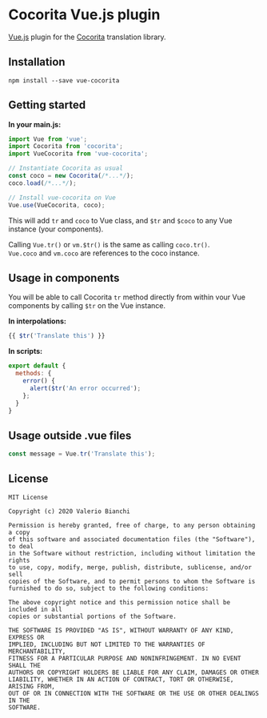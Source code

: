 # Cocorita Vue.js plugin

[Vue.js](https://vuejs.org/) plugin for the [Cocorita](https://www.npmjs.com/package/cocorita) translation library.

## Installation
`npm install --save vue-cocorita`

## Getting started

**In your main.js:**
```Javascript
import Vue from 'vue';
import Cocorita from 'cocorita';
import VueCocorita from 'vue-cocorita';

// Instantiate Cocorita as usual
const coco = new Cocorita(/*...*/);
coco.load(/*...*/);

// Install vue-cocorita on Vue
Vue.use(VueCocorita, coco);
```

This will add `tr` and `coco` to Vue class, and `$tr` and `$coco` to any Vue instance (your components).  

Calling `Vue.tr()` or `vm.$tr()` is the same as calling `coco.tr()`.  
`Vue.coco` and `vm.coco` are references to the coco instance.

## Usage in components
You will be able to call Cocorita `tr` method directly from within vour Vue components by calling `$tr` on the Vue instance.  


**In interpolations:**
```Javascript
{{ $tr('Translate this') }}
```

**In scripts:**
```Javascript
export default {
  methods: {
    error() {
      alert($tr('An error occurred');
    };
  }
}
```

## Usage outside .vue files
```Javascript
const message = Vue.tr('Translate this');
```

## License

```
MIT License

Copyright (c) 2020 Valerio Bianchi

Permission is hereby granted, free of charge, to any person obtaining a copy
of this software and associated documentation files (the "Software"), to deal
in the Software without restriction, including without limitation the rights
to use, copy, modify, merge, publish, distribute, sublicense, and/or sell
copies of the Software, and to permit persons to whom the Software is
furnished to do so, subject to the following conditions:

The above copyright notice and this permission notice shall be included in all
copies or substantial portions of the Software.

THE SOFTWARE IS PROVIDED "AS IS", WITHOUT WARRANTY OF ANY KIND, EXPRESS OR
IMPLIED, INCLUDING BUT NOT LIMITED TO THE WARRANTIES OF MERCHANTABILITY,
FITNESS FOR A PARTICULAR PURPOSE AND NONINFRINGEMENT. IN NO EVENT SHALL THE
AUTHORS OR COPYRIGHT HOLDERS BE LIABLE FOR ANY CLAIM, DAMAGES OR OTHER
LIABILITY, WHETHER IN AN ACTION OF CONTRACT, TORT OR OTHERWISE, ARISING FROM,
OUT OF OR IN CONNECTION WITH THE SOFTWARE OR THE USE OR OTHER DEALINGS IN THE
SOFTWARE.
```